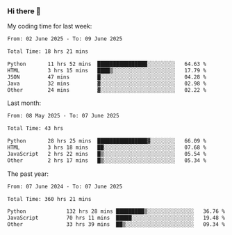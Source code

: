 ### Hi there 👋

My coding time for last week:

<!--START_SECTION:week-->

```txt
From: 02 June 2025 - To: 09 June 2025

Total Time: 18 hrs 21 mins

Python       11 hrs 52 mins  ████████████████░░░░░░░░░   64.63 %
HTML         3 hrs 15 mins   ████▒░░░░░░░░░░░░░░░░░░░░   17.79 %
JSON         47 mins         █░░░░░░░░░░░░░░░░░░░░░░░░   04.28 %
Java         32 mins         ▓░░░░░░░░░░░░░░░░░░░░░░░░   02.98 %
Other        24 mins         ▓░░░░░░░░░░░░░░░░░░░░░░░░   02.22 %
```

<!--END_SECTION:week-->

Last month:

<!--START_SECTION:month-->

```txt
From: 08 May 2025 - To: 07 June 2025

Total Time: 43 hrs

Python       28 hrs 25 mins  ████████████████▓░░░░░░░░   66.09 %
HTML         3 hrs 18 mins   ██░░░░░░░░░░░░░░░░░░░░░░░   07.68 %
JavaScript   2 hrs 22 mins   █▒░░░░░░░░░░░░░░░░░░░░░░░   05.54 %
Other        2 hrs 17 mins   █▒░░░░░░░░░░░░░░░░░░░░░░░   05.34 %
```

<!--END_SECTION:month-->

The past year:

<!--START_SECTION:year-->

```txt
From: 07 June 2024 - To: 07 June 2025

Total Time: 360 hrs 21 mins

Python             132 hrs 28 mins █████████▒░░░░░░░░░░░░░░░   36.76 %
JavaScript         70 hrs 11 mins  █████░░░░░░░░░░░░░░░░░░░░   19.48 %
Other              33 hrs 39 mins  ██▒░░░░░░░░░░░░░░░░░░░░░░   09.34 %
```

<!--END_SECTION:year-->
